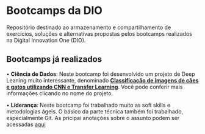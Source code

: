 # Bootcamps da DIO

Repositório destinado ao armazenamento e compartilhamento de exercícios, soluções e alternativas propostas pelos bootcamps realizados na Digital Innovation One (DIO).

## Bootcamps já realizados

• **Ciência de Dados**: Neste bootcamp foi desenvolvido um projeto de Deep Leaning muito interessante, denominado **[Classificação de imagens de cães e gatos utilizando CNN e Transfer Learning](https://github.com/tiagotff/DIO/blob/main/Ciencia_de_Dados_Unimed_BH/Modulo_5_Machine_Learning/desafios/Projeto_de_Transfer_Learning_em_Python/Classificacao_de_imagens_de_caes_e_gatos_utilizando_CNN_e_Transfer_Learning.ipynb)**. Você pode conferir mais informações clicando no nome do projeto.

• **Liderança**: Neste bootcamp foi trabalhado muito as soft skills e metodologias ágeis. O básico da parte técnica também foi trabalhado, especialmente Git. As pricipai anotações sobre o assunto podem ser acessadas [aqui](https://github.com/tiagotff/DIO/blob/main/Lideranca_Trainee_Carrefour/desafio/Introducao_Git_e_GitHub/Comandos_Git_Dio.txt)
